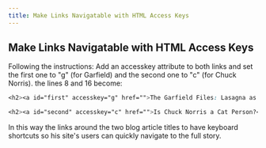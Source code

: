 ```yaml
---
title: Make Links Navigatable with HTML Access Keys
---
```

## Make Links Navigatable with HTML Access Keys

Following the instructions:
Add an accesskey attribute to both links and set the first one to "g" (for Garfield) and the second one to "c" (for Chuck Norris).
the lines 8 and 16 become:

```css
<h2><a id="first" accesskey="g" href="">The Garfield Files: Lasagna as Training Fuel?</a></h2>
```

```css
<h2><a id="second" accesskey="c" href="">Is Chuck Norris a Cat Person?</a></h2>
```
In this way the links around the two blog article titles to have keyboard shortcuts so his site's users can quickly navigate to the full story.
